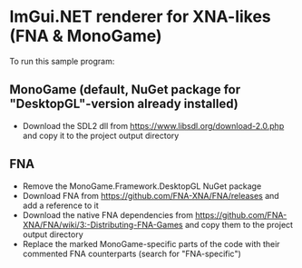 ﻿# ImGui.NET renderer for XNA-likes (FNA & MonoGame)

To run this sample program:

## MonoGame (default, NuGet package for "DesktopGL"-version already installed)
- Download the SDL2 dll from https://www.libsdl.org/download-2.0.php and copy it to the project output directory

## FNA
- Remove the MonoGame.Framework.DesktopGL NuGet package
- Download FNA from https://github.com/FNA-XNA/FNA/releases and add a reference to it
- Download the native FNA dependencies from https://github.com/FNA-XNA/FNA/wiki/3:-Distributing-FNA-Games and copy them to the project output directory
- Replace the marked MonoGame-specific parts of the code with their commented FNA counterparts (search for "FNA-specific")
